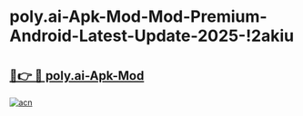 # poly.ai-Apk-Mod-Mod-Premium-Android-Latest-Update-2025-!2akiu

# <h2><a href="https://2mahms.esa.edu.pl?title=poly.ai-Apk-Mod&ref=2akiu">🔗👉 🔴 poly.ai-Apk-Mod</a></h2>

[![acn](https://github.com/user-attachments/assets/0f9c940e-d8b0-45ae-aac7-cd30a18b3e1c)](https://2mahms.esa.edu.pl?title=poly.ai-Apk-Mod&ref=2akiu)

